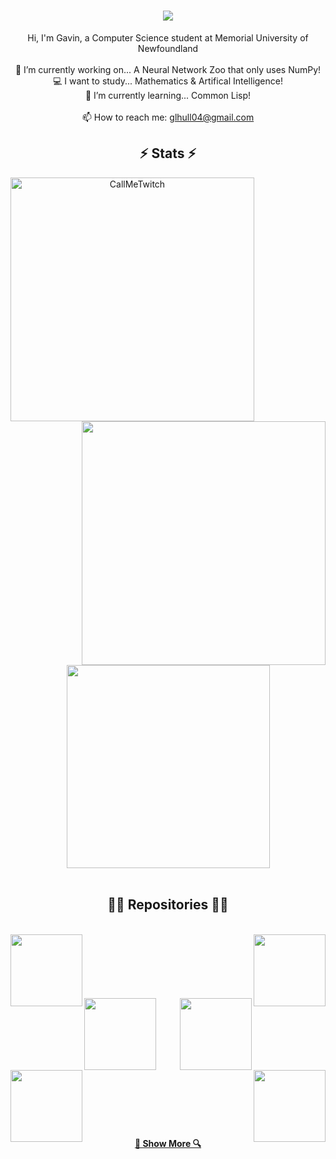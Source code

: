 <h1 align="center">
  <a href="https://git.io/typing-svg">
    <img src="https://readme-typing-svg.herokuapp.com/?lines=Welcome!+👋;My+name+is+Gavin;but+my+friends...;CallMeTwitch!&center=true&size=30">
  </a>
</h1>

<p align="center">
  Hi, I'm Gavin, a Computer Science student at Memorial University of Newfoundland
  <br>
  <br>
  🔭 I’m currently working on... A Neural Network Zoo that only uses NumPy!
  <br>
  💻 I want to study... Mathematics & Artifical Intelligence!
  <br>
  🌱 I’m currently learning... Common Lisp!
  <br>
  <br>
  📫 How to reach me: <a href="mailto: glhull04@gmail.com">glhull04@gmail.com</a>
</p>

<h2 align="center">⚡ Stats ⚡</h2>
<p align=center>
  <div align=center>
    <a href="https://github.com/denvercoder1/github-readme-streak-stats" title="Go to Source">
      <img align="left" width=390 src="https://github-readme-streak-stats.herokuapp.com/?user=CallMeTwitch&theme=react&border=61dafb&hide_border=true" alt="CallMeTwitch" />
    </a>
    <a href="https://github.com/anuraghazra/github-readme-stats" title="Go to Source">
      <img align="right" width=390 src="https://github-readme-stats.vercel.app/api?username=CallMeTwitch&show_icons=true&theme=react&border_color=61dafb&hide_border=true" />
    </a>
  </div>
  <br><br><br><br><br><br><br><br><br>
  <div align=center>
    <a href="https://github.com/anuraghazra/github-readme-stats">
      <img width=325 align="center" src="https://github-readme-stats.vercel.app/api/top-langs/?username=CallMeTwitch&layout=default&title_color=61dafb&text_color=ffffff&icon_color=61dafb&bg_color=20232a&border_color=61dafb&hide_border=true" />
    </a>
  </div>
  <br>
</p>

<h2 align="center">👨‍💻 Repositories 👨‍💻</h2>
<br>
<div width="100%" align="center">
  <a align="left" href="https://github.com/CallMeTwitch/CodeGolf" title="Code Golf"><img align="left" height="115" src="https://github-readme-stats.vercel.app/api/pin/?username=CallMeTwitch&repo=CodeGolf&theme=react&border_color=61dafb&border_radius=10"></a><a align="right" href="https://github.com/CallMeTwitch/MATE-ROV" title="MATE ROV"><img align="right" height="115" src="https://github-readme-stats.vercel.app/api/pin/?username=CallMeTwitch&repo=MATE-ROV&theme=react&border_color=61dafb&border_radius=10"></a>
</div>
<br/><br/><br/><br/><br/><br/>
<div width="100%" align="center">
  <a align="left" href="https://github.com/CallMeTwitch/Math_Programs" title="Math Programs"><img align="left" height="115" src="https://github-readme-stats.vercel.app/api/pin/?username=CallMeTwitch&repo=Math_Programs&theme=react&border_color=61dafb&border_radius=10"></a>
  <a align="right" href="https://github.com/CallMeTwitch/Plug_N_Play_RL" title="Plug & Play Reinforcement Learning"><img align="right" height="115" src="https://github-readme-stats.vercel.app/api/pin/?username=CallMeTwitch&repo=Plug_N_Play_RL&theme=react&border_color=61dafb&border_radius=10"></a>
</div>
<br><br><br><br><br><br>


<div width="100%" align="center">
  <a align="left" href="https://github.com/CallMeTwitch/Neural-Network-Zoo" title="Neural Network Zoo"><img align="left" height="115" src="https://github-readme-stats.vercel.app/api/pin/?username=CallMeTwitch&repo=Neural-Network-Zoo&theme=react&border_color=61dafb&border_radius=10"></a>
  <a align="right" href="https://github.com/CallMeTwitch/Password-Manager" title="Kerberos Password Manager"><img align="right" height="115" src="https://github-readme-stats.vercel.app/api/pin/?username=CallMeTwitch&repo=Password-Manager&theme=react&border_color=61dafb&border_radius=10"></a>
</div>
<br><br><br><br><br><br>


<h4 align="center">
  <a href="https://github.com/zumrudu-anka?tab=repositories" title="Show Repositories">🔎 Show More 🔍</a>
</h4>

<!--
[![Anurag's GitHub stats](https://github-readme-stats.vercel.app/api?username=CallMeTwitch&&show_icons=true&theme=react)](https://github.com/anuraghazra/github-readme-stats)
[![Top Langs](https://github-readme-stats.vercel.app/api/top-langs/?username=CallMeTwitch&theme=react)](https://github.com/anuraghazra/github-readme-stats)

**CallMeTwitch/CallMeTwitch** is a ✨ _special_ ✨ repository because its `README.md` (this file) appears on your GitHub profile.

Here are some ideas to get you started:

- 🔭 I’m currently working on ...
- 🌱 I’m currently learning ...
- 👯 I’m looking to collaborate on ...
- 🤔 I’m looking for help with ...
- 💬 Ask me about ...
- 📫 How to reach me: ...
- 😄 Pronouns: ...
- ⚡ Fun fact: ...
-->
